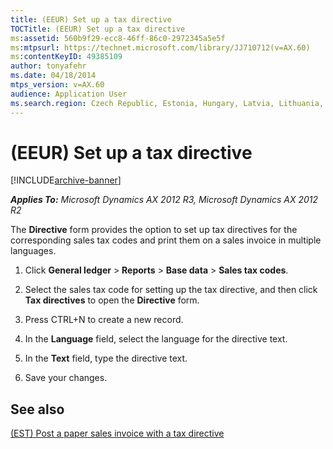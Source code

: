 ```yaml
---
title: (EEUR) Set up a tax directive
TOCTitle: (EEUR) Set up a tax directive
ms:assetid: 560b9f29-ecc8-46ff-86c0-2972345a5e5f
ms:mtpsurl: https://technet.microsoft.com/library/JJ710712(v=AX.60)
ms:contentKeyID: 49385109
author: tonyafehr
ms.date: 04/18/2014
mtps_version: v=AX.60
audience: Application User
ms.search.region: Czech Republic, Estonia, Hungary, Latvia, Lithuania, Poland, Russia
---
```


# (EEUR) Set up a tax directive 


[!INCLUDE[archive-banner](includes/archive-banner.md)]


_**Applies To:** Microsoft Dynamics AX 2012 R3, Microsoft Dynamics AX 2012 R2_

The **Directive** form provides the option to set up tax directives for the corresponding sales tax codes and print them on a sales invoice in multiple languages.

1.  Click **General ledger** \> **Reports** \> **Base data** \> **Sales tax codes**.

2.  Select the sales tax code for setting up the tax directive, and then click **Tax directives** to open the **Directive** form.

3.  Press CTRL+N to create a new record.

4.  In the **Language** field, select the language for the directive text.

5.  In the **Text** field, type the directive text.

6.  Save your changes.

## See also

[(EST) Post a paper sales invoice with a tax directive](est-post-a-paper-sales-invoice-with-a-tax-directive.md)

  



